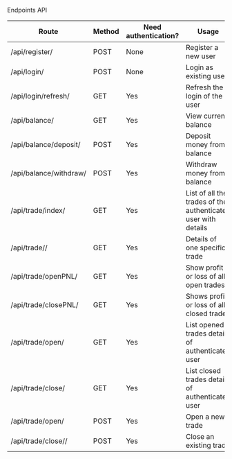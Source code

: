 Endpoints API

 Route  | Method | Need authentication? | Usage 
 ------ | -------| -------------| -----
 /api/register/  | POST | None | Register a new user 
 /api/login/ | POST | None | Login as existing user 
 /api/login/refresh/ | GET | Yes | Refresh the login of the user
 /api/balance/ | GET | Yes | View current balance 
 /api/balance/deposit/ | POST | Yes | Deposit money from balance
 /api/balance/withdraw/ | POST | Yes | Withdraw money from balance
 /api/trade/index/ | GET | Yes | List of all the trades of the authenticated user with details
 /api/trade/<id>/ | GET | Yes | Details of one specific trade
 /api/trade/openPNL/ | GET | Yes | Show profit or loss of all open trades
 /api/trade/closePNL/ | GET | Yes | Shows profit or loss of all closed trades
 /api/trade/open/ | GET | Yes | List opened trades details of authenticated user
 /api/trade/close/ | GET | Yes | List closed trades details of authenticated user
 /api/trade/open/ | POST | Yes | Open a new trade 
 /api/trade/close/<id>/ | POST | Yes | Close an existing trade
